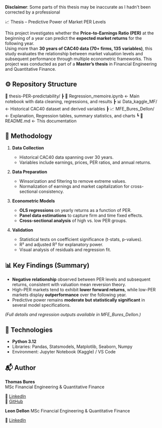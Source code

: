 **Disclaimer**:  Some parts of this thesis may be inaccurate as I hadn't been corrected by a professional

📈 Thesis – Predictive Power of Market PER Levels

This project investigates whether the **Price-to-Earnings Ratio (PER)** at the beginning of a year can predict the **expected market returns** for the following year.  
Using more than **30 years of CAC40 data (70+ firms, 135 variables)**, this study evaluates the relationship between market valuation levels and subsequent performance through multiple econometric frameworks.
This project was conducted as part of a **Master’s thesis** in Financial Engineering and Quantitative Finance. 

## ⚙️ Repository Structure

📁 thesis-PER-predictability/
┣ 📓 Regression_memoire.ipynb ← Main notebook with data cleaning, regressions, and results
┣ 📊 Data_kaggle_MF/ ← Historical CAC40 dataset and derived variables
┣ 📈 MFE_Bures_Dellon/ ← Explanation, Regression tables, summary statistics, and charts
┗ 📄 README.md ← This documentation

## 🧠 Methodology

1. **Data Collection**
   - Historical CAC40 data spanning over 30 years.  
   - Variables include earnings, prices, PER ratios, and annual returns.  

2. **Data Preparation**
   - Winsorization and filtering to remove extreme values.  
   - Normalization of earnings and market capitalization for cross-sectional consistency.  

3. **Econometric Models**
   - **OLS regressions** on yearly returns as a function of PER.  
   - **Panel data estimations** to capture firm and time fixed effects.  
   - **Cross-sectional analysis** of high vs. low PER groups.  

4. **Validation**
   - Statistical tests on coefficient significance (t-stats, p-values).  
   - R² and adjusted R² for explanatory power.  
   - Visual analysis of residuals and regression fit.

## 📊 Key Findings (Summary)

- **Negative relationship** observed between PER levels and subsequent returns, consistent with valuation mean reversion theory.  
- High-PER markets tend to exhibit **lower forward returns**, while low-PER markets display **outperformance** over the following year.  
- Predictive power remains **moderate but statistically significant** in several model specifications.  

*(Full details and regression outputs available in MFE_Bures_Dellon.)*

## 🧰 Technologies

- **Python 3.12**
- Libraries: Pandas, Statsmodels, Matplotlib, Seaborn, Numpy
- Environment: Jupyter Notebook (Kaggle) / VS Code

## 📬 Author

**Thomas Bures**  
MSc Financial Engineering & Quantitative Finance  

🔗 [LinkedIn](https://www.linkedin.com/in/thomas-bures-07437b253/)  
🔗 [GitHub](https://github.com/ThomasBuresQuant)

**Leon Dellon**
MSc Financial Engineering & Quantitative Finance 

🔗 [LinkedIn](https://www.linkedin.com/in/l%C3%A9on-dellon-546bbb249/)  
